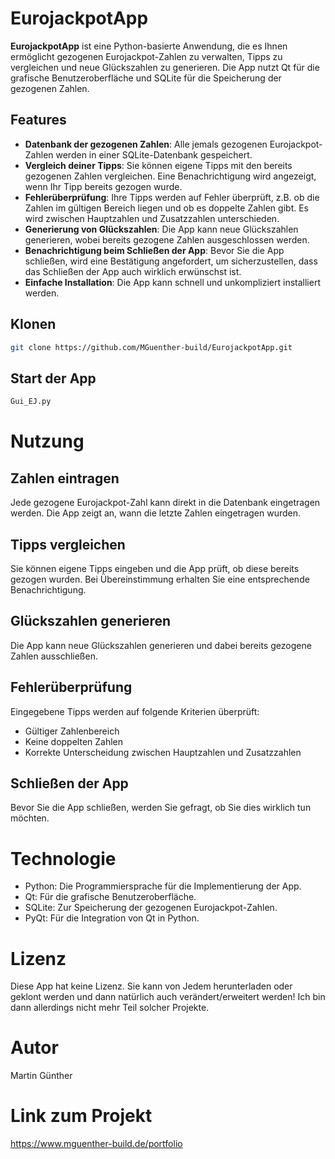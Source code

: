 # EurojackpotApp

**EurojackpotApp** ist eine Python-basierte Anwendung, die es Ihnen ermöglicht gezogenen Eurojackpot-Zahlen zu verwalten, Tipps zu vergleichen und neue Glückszahlen zu generieren. Die App nutzt Qt für die grafische Benutzeroberfläche und SQLite für die Speicherung der gezogenen Zahlen.

## Features

- **Datenbank der gezogenen Zahlen**: Alle jemals gezogenen Eurojackpot-Zahlen werden in einer SQLite-Datenbank gespeichert.
- **Vergleich deiner Tipps**: Sie können eigene Tipps mit den bereits gezogenen Zahlen vergleichen. Eine Benachrichtigung wird angezeigt, wenn Ihr Tipp bereits gezogen wurde.
- **Fehlerüberprüfung**: Ihre Tipps werden auf Fehler überprüft, z.B. ob die Zahlen im gültigen Bereich liegen und ob es doppelte Zahlen gibt. Es wird zwischen Hauptzahlen und Zusatzzahlen unterschieden.
- **Generierung von Glückszahlen**: Die App kann neue Glückszahlen generieren, wobei bereits gezogene Zahlen ausgeschlossen werden.
- **Benachrichtigung beim Schließen der App**: Bevor Sie die App schließen, wird eine Bestätigung angefordert, um sicherzustellen, dass das Schließen der App auch wirklich erwünschst ist.
- **Einfache Installation**: Die App kann schnell und unkompliziert installiert werden.

## Klonen
   ```bash
   git clone https://github.com/MGuenther-build/EurojackpotApp.git
   ```

## Start der App
   ``` bash
   Gui_EJ.py
   ```

# Nutzung

## Zahlen eintragen
Jede gezogene Eurojackpot-Zahl kann direkt in die Datenbank eingetragen werden. Die App zeigt an, wann die letzte Zahlen eingetragen wurden.

## Tipps vergleichen
Sie können eigene Tipps eingeben und die App prüft, ob diese bereits gezogen wurden. Bei Übereinstimmung erhalten Sie eine entsprechende Benachrichtigung.

## Glückszahlen generieren
Die App kann neue Glückszahlen generieren und dabei bereits gezogene Zahlen ausschließen.

## Fehlerüberprüfung
Eingegebene Tipps werden auf folgende Kriterien überprüft:
* Gültiger Zahlenbereich
* Keine doppelten Zahlen
* Korrekte Unterscheidung zwischen Hauptzahlen und Zusatzzahlen

## Schließen der App
Bevor Sie die App schließen, werden Sie gefragt, ob Sie dies wirklich tun möchten.

# Technologie
* Python: Die Programmiersprache für die Implementierung der App.
* Qt: Für die grafische Benutzeroberfläche.
* SQLite: Zur Speicherung der gezogenen Eurojackpot-Zahlen.
* PyQt: Für die Integration von Qt in Python.

# Lizenz
Diese App hat keine Lizenz. Sie kann von Jedem herunterladen oder geklont werden und dann natürlich auch verändert/erweitert werden! Ich bin dann allerdings nicht mehr Teil solcher Projekte.

# Autor
Martin Günther

# Link zum Projekt
https://www.mguenther-build.de/portfolio
